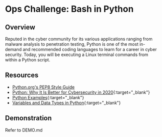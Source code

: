 # Ops Challenge: Bash in Python

## Overview

Reputed in the cyber community for its various applications ranging from malware analysis to penetration testing, Python is one of the most in-demand and recommended coding languages to learn for a career in cyber security. Today, you will be executing a Linux terminal commands from within a Python script.

## Resources

- [Python.org's PEP8 Style Guide](https://www.python.org/dev/peps/pep-0008/)
- [Python: Why It Is Better for Cybersecurity in 2020](https://www.cybrary.it/blog/python-why-it-is-better-for-cybersecurity-in-2020/){:target="_blank"}
- [Python Examples](https://www.w3schools.com/python/python_examples.asp){:target="_blank"}
- [Variables and Data Types in Python](https://www.edureka.co/blog/variables-and-data-types-in-python/#1){:target="_blank"}

## Demonstration

Refer to DEMO.md
